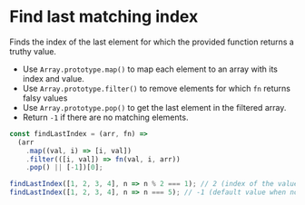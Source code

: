 # Find last matching index

Finds the index of the last element for which the provided function returns a truthy value.

* Use `Array.prototype.map()` to map each element to an array with its index and value.
* Use `Array.prototype.filter()` to remove elements for which `fn` returns falsy values
* Use `Array.prototype.pop()` to get the last element in the filtered array.
* Return `-1` if there are no matching elements.

```js
const findLastIndex = (arr, fn) =>
  (arr
    .map((val, i) => [i, val])
    .filter(([i, val]) => fn(val, i, arr))
    .pop() || [-1])[0];
```

```js
findLastIndex([1, 2, 3, 4], n => n % 2 === 1); // 2 (index of the value 3)
findLastIndex([1, 2, 3, 4], n => n === 5); // -1 (default value when not found)
```
